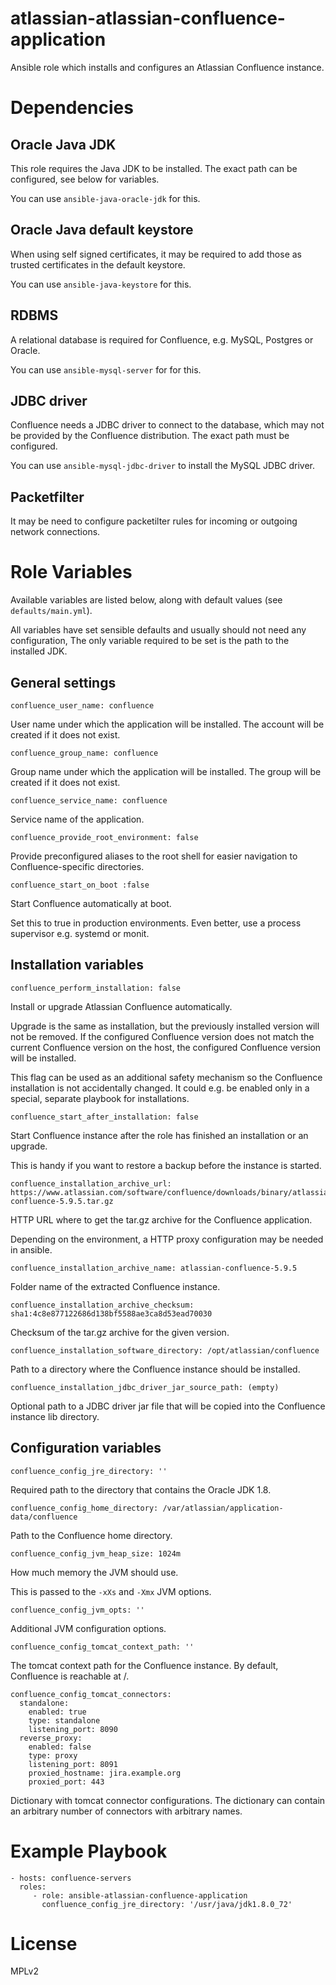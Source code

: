 # atlassian-atlassian-confluence-application

Ansible role which installs and configures an Atlassian Confluence instance.

# Dependencies

## Oracle Java JDK

This role requires the Java JDK to be installed. The exact path can be
configured, see below for variables.

You can use `ansible-java-oracle-jdk` for this.

## Oracle Java default keystore

When using self signed certificates, it may be required to add those as trusted
certificates in the default keystore.

You can use `ansible-java-keystore` for this.

## RDBMS

A relational database is required for Confluence, e.g. MySQL, Postgres or
Oracle.

You can use `ansible-mysql-server` for for this.

## JDBC driver

Confluence needs a JDBC driver to connect to the database, which may not be
provided by the Confluence distribution. The exact path must be configured.

You can use `ansible-mysql-jdbc-driver` to install the MySQL JDBC driver.

## Packetfilter

It may be need to configure packetilter rules for incoming or outgoing network
connections.  

# Role Variables

Available variables are listed below, along with default values (see
`defaults/main.yml`).  

All variables have set sensible defaults and usually should not need any
configuration, The only variable required to be set is the path to the installed
JDK.  

## General settings

    confluence_user_name: confluence

User name under which the application will be installed. The account will be
created if it does not exist.  

    confluence_group_name: confluence

Group name under which the application will be installed. The group will be
created if it does not exist.

    confluence_service_name: confluence

Service name of the application.

    confluence_provide_root_environment: false

Provide preconfigured aliases to the root shell for easier navigation to
Confluence-specific directories.

    confluence_start_on_boot :false

Start Confluence automatically at boot.

Set this to true in production environments. Even better, use a process
supervisor e.g. systemd or monit.

## Installation variables

    confluence_perform_installation: false

Install or upgrade Atlassian Confluence automatically.

Upgrade is the same as installation, but the previously installed version
will not be removed. If the configured Confluence version does not match the
current Confluence version on the host, the configured Confluence version
will be installed.

This flag can be used as an additional safety mechanism so the Confluence
installation is not accidentally changed. It could e.g. be enabled only in
a special, separate playbook for installations.

    confluence_start_after_installation: false

Start Confluence instance after the role has finished an installation or an
upgrade.

This is handy if you want to restore a backup before the instance is started.

    confluence_installation_archive_url: https://www.atlassian.com/software/confluence/downloads/binary/atlassian-confluence-5.9.5.tar.gz

HTTP URL where to get the tar.gz archive for the Confluence application.

Depending on the environment, a HTTP proxy configuration may be needed in
ansible.

    confluence_installation_archive_name: atlassian-confluence-5.9.5

Folder name of the extracted Confluence instance.

    confluence_installation_archive_checksum: sha1:4c8e877122686d138bf5588ae3ca8d53ead70030

Checksum of the tar.gz archive for the given version.

    confluence_installation_software_directory: /opt/atlassian/confluence

Path to a directory where the Confluence instance should be installed.

    confluence_installation_jdbc_driver_jar_source_path: (empty)

Optional path to a JDBC driver jar file that will be copied into the Confluence
instance lib directory.

## Configuration variables

    confluence_config_jre_directory: ''

Required path to the directory that contains the Oracle JDK 1.8.

    confluence_config_home_directory: /var/atlassian/application-data/confluence

Path to the Confluence home directory.

    confluence_config_jvm_heap_size: 1024m

How much memory the JVM should use.

This is passed to the `-xXs` and `-Xmx` JVM options.

    confluence_config_jvm_opts: ''

Additional JVM configuration options.

    confluence_config_tomcat_context_path: ''

The tomcat context path for the Confluence instance. By default,  Confluence is
reachable at /.

    confluence_config_tomcat_connectors:
      standalone:
        enabled: true
        type: standalone
        listening_port: 8090
      reverse_proxy:
        enabled: false
        type: proxy
        listening_port: 8091
        proxied_hostname: jira.example.org
        proxied_port: 443

Dictionary with tomcat connector configurations. The dictionary can contain an
arbitrary number of connectors with arbitrary names.

# Example Playbook

    - hosts: confluence-servers
      roles:
         - role: ansible-atlassian-confluence-application
           confluence_config_jre_directory: '/usr/java/jdk1.8.0_72'

# License

MPLv2
